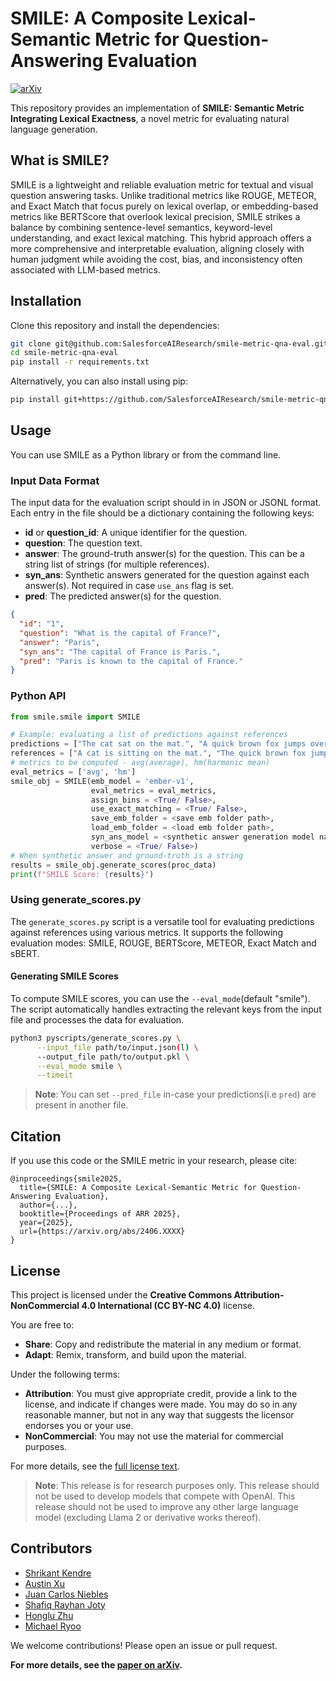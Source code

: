 # SMILE: A Composite Lexical-Semantic Metric for Question-Answering Evaluation

[![arXiv](https://img.shields.io/badge/arXiv-2406.XXXX-blue.svg)](https://arxiv.org/abs/2406.XXXX)

This repository provides an implementation of **SMILE: Semantic Metric Integrating Lexical Exactness**, a novel metric for evaluating natural language generation.
## What is SMILE?
SMILE is a lightweight and reliable evaluation metric for textual and visual question answering tasks. Unlike traditional metrics like ROUGE, METEOR, and Exact Match that focus purely on lexical overlap, or embedding-based metrics like BERTScore that overlook lexical precision, SMILE strikes a balance by combining sentence-level semantics, keyword-level understanding, and exact lexical matching. This hybrid approach offers a more comprehensive and interpretable evaluation, aligning closely with human judgment while avoiding the cost, bias, and inconsistency often associated with LLM-based metrics.

## Installation

Clone this repository and install the dependencies:

```bash
git clone git@github.com:SalesforceAIResearch/smile-metric-qna-eval.git
cd smile-metric-qna-eval
pip install -r requirements.txt
```

Alternatively, you can also install using pip:
```bash
pip install git+https://github.com/SalesforceAIResearch/smile-metric-qna-eval.git
```

## Usage

You can use SMILE as a Python library or from the command line.

### Input Data Format
The input data for the evaluation script should in in JSON or JSONL format. Each entry in the file should be a dictionary containing the following keys:
- **id** or **question_id**: A unique identifier for the question.
- **question**: The question text.
- **answer**: The ground-truth answer(s) for the question. This can be a string list of strings (for multiple references).
- **syn_ans**: Synthetic answers generated for the question against each answer(s). Not required in case `use_ans` flag is set.
- **pred**: The predicted answer(s) for the question.
```json
{
  "id": "1",
  "question": "What is the capital of France?",
  "answer": "Paris",
  "syn_ans": "The capital of France is Paris.",
  "pred": "Paris is known to the capital of France." 
}
```

### Python API

```python
from smile.smile import SMILE

# Example: evaluating a list of predictions against references
predictions = ["The cat sat on the mat.", "A quick brown fox jumps over the lazy dog."]
references = ["A cat is sitting on the mat.", "The quick brown fox jumps over a lazy dog."]
# metrics to be computed - avg(average), hm(harmonic mean)
eval_metrics = ['avg', 'hm']
smile_obj = SMILE(emb_model = 'ember-v1',
                  eval_metrics = eval_metrics, 
                  assign_bins = <True/ False>, 
                  use_exact_matching = <True/ False>, 
                  save_emb_folder = <save emb folder path>, 
                  load_emb_folder = <load emb folder path>, 
                  syn_ans_model = <synthetic answer generation model name>, 
                  verbose = <True/ False>)
# When synthetic answer and ground-truth is a string
results = smile_obj.generate_scores(proc_data)
print(f"SMILE Score: {results}")
```

### Using generate_scores.py
The `generate_scores.py` script is a versatile tool for evaluating predictions against references using various metrics. It supports the following evaluation modes: SMILE, ROUGE, BERTScore, METEOR, Exact Match and sBERT.
#### Generating SMILE Scores
To compute SMILE scores, you can use the `--eval_mode`(default "smile"). The script automatically handles extracting the relevant keys from the input file and processes the data for evaluation.
```bash
python3 pyscripts/generate_scores.py \
      --input_file path/to/input.json(l) \
      --output_file path/to/output.pkl \
      --eval_mode smile \
      --timeit
```
> **Note**: You can set `--pred_file` in-case your predictions(i.e `pred`) are present in another file.


## Citation

If you use this code or the SMILE metric in your research, please cite:

```
@inproceedings{smile2025,
  title={SMILE: A Composite Lexical-Semantic Metric for Question-Answering Evaluation},
  author={...},
  booktitle={Proceedings of ARR 2025},
  year={2025},
  url={https://arxiv.org/abs/2406.XXXX}
}
```
## License

This project is licensed under the **Creative Commons Attribution-NonCommercial 4.0 International (CC BY-NC 4.0)** license. 

You are free to:
- **Share**: Copy and redistribute the material in any medium or format.
- **Adapt**: Remix, transform, and build upon the material.

Under the following terms:
- **Attribution**: You must give appropriate credit, provide a link to the license, and indicate if changes were made. You may do so in any reasonable manner, but not in any way that suggests the licensor endorses you or your use.
- **NonCommercial**: You may not use the material for commercial purposes.

For more details, see the [full license text](https://creativecommons.org/licenses/by-nc/4.0/).

> **Note**: This release is for research purposes only. This release should not be used to develop models that compete with OpenAI. This release should not be used to improve any other large language model (excluding Llama 2 or derivative works thereof).

## Contributors

- [Shrikant Kendre](https://github.com/shriawesome)
- [Austin Xu]()
- [Juan Carlos Niebles]()
- [Shafiq Rayhan Joty]()
- [Honglu Zhu]()
- [Michael Ryoo]()

We welcome contributions! Please open an issue or pull request.

**For more details, see the [paper on arXiv](https://arxiv.org/abs/2406.XXXX).**
